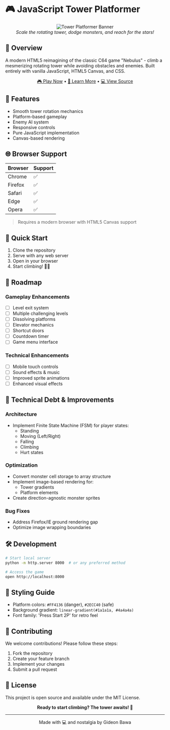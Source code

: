 # 🎮 JavaScript Tower Platformer

<p align="center">
  <img src="/api/placeholder/800/400" alt="Tower Platformer Banner">
  <br>
  <em>Scale the rotating tower, dodge monsters, and reach for the stars!</em>
</p>

## 🌟 Overview

A modern HTML5 reimagining of the classic C64 game "Nebulus" - climb a mesmerizing rotating tower while avoiding obstacles and enemies. Built entirely with vanilla JavaScript, HTML5 Canvas, and CSS.

<p align="center">
  <a href="#play">🎮 Play Now</a> •
  <a href="#about">📖 Learn More</a> •
  <a href="#source">💻 View Source</a>
</p>

## 🎯 Features

- Smooth tower rotation mechanics
- Platform-based gameplay
- Enemy AI system
- Responsive controls
- Pure JavaScript implementation
- Canvas-based rendering

## 🌐 Browser Support

| Browser | Support |
|---------|---------|
| Chrome  | ✅      |
| Firefox | ✅      |
| Safari  | ✅      |
| Edge    | ✅      |
| Opera   | ✅      |

> Requires a modern browser with HTML5 Canvas support

## 🚀 Quick Start

1. Clone the repository
2. Serve with any web server
3. Open in your browser
4. Start climbing! 🧗‍♂️

## 🎯 Roadmap

### Gameplay Enhancements
- [ ] Level exit system
- [ ] Multiple challenging levels
- [ ] Dissolving platforms
- [ ] Elevator mechanics
- [ ] Shortcut doors
- [ ] Countdown timer
- [ ] Game menu interface

### Technical Enhancements
- [ ] Mobile touch controls
- [ ] Sound effects & music
- [ ] Improved sprite animations
- [ ] Enhanced visual effects

## 🔧 Technical Debt & Improvements

### Architecture
- Implement Finite State Machine (FSM) for player states:
  - Standing
  - Moving (Left/Right)
  - Falling
  - Climbing
  - Hurt states

### Optimization
- Convert monster cell storage to array structure
- Implement image-based rendering for:
  - Tower gradients
  - Platform elements
- Create direction-agnostic monster sprites

### Bug Fixes
- Address Firefox/IE ground rendering gap
- Optimize image wrapping boundaries

## 🛠️ Development

```bash
# Start local server
python -m http.server 8000  # or any preferred method

# Access the game
open http://localhost:8000
```

## 🎨 Styling Guide

- Platform colors: `#FF4136` (danger), `#2ECC40` (safe)
- Background gradient: `linear-gradient(#1a1a1a, #4a4a4a)`
- Font family: 'Press Start 2P' for retro feel

## 🤝 Contributing

We welcome contributions! Please follow these steps:

1. Fork the repository
2. Create your feature branch
3. Implement your changes
4. Submit a pull request

## 📝 License

This project is open source and available under the MIT License.

<p align="center">
  <strong>Ready to start climbing? The tower awaits! 🏰</strong>
</p>

---

<p align="center">
  Made with 💻 and nostalgia by Gideon Bawa
</p>